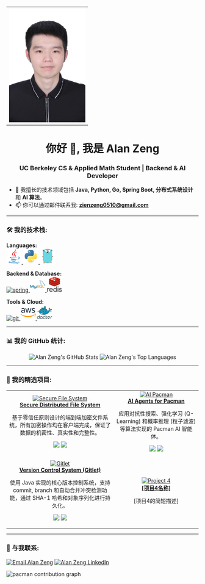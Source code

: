 <table>
  <tr>
    <td valign="top">
      <img src="https://raw.githubusercontent.com/AlanZeng-Coder/AlanZeng-Coder/main/assets/MyPicture.jpg" alt="Alan Zeng" width="200">
    </td>
  </tr>
</table>
<h1 align="center">你好 👋, 我是 Alan Zeng</h1>
<h3 align="center">UC Berkeley CS & Applied Math Student | Backend & AI Developer</h3>

- 💬 我擅长的技术领域包括 **Java, Python, Go, Spring Boot, 分布式系统设计** 和 **AI 算法**。
- 📫 你可以通过邮件联系我: **zienzeng0510@gmail.com**

---

<h3 align="left">🛠️ 我的技术栈:</h3>
<p align="left">
  <strong>Languages:</strong><br>
  <a href="https://www.java.com" target="_blank" rel="noreferrer"> <img src="https://raw.githubusercontent.com/devicons/devicon/master/icons/java/java-original.svg" alt="java" width="40" height="40"/> </a>
  <a href="https://www.python.org" target="_blank" rel="noreferrer"> <img src="https://raw.githubusercontent.com/devicons/devicon/master/icons/python/python-original.svg" alt="python" width="40" height="40"/> </a>
  <a href="https://go.dev" target="_blank" rel="noreferrer"> <img src="https://raw.githubusercontent.com/devicons/devicon/master/icons/go/go-original.svg" alt="go" width="40" height="40"/> </a>
</p>
<p align="left">
  <strong>Backend & Database:</strong><br>
  <a href="https://spring.io/" target="_blank" rel="noreferrer"> <img src="https://www.vectorlogo.zone/logos/springio/springio-icon.svg" alt="spring" width="40" height="40"/> </a>
  <a href="https://www.mysql.com/" target="_blank" rel="noreferrer"> <img src="https://raw.githubusercontent.com/devicons/devicon/master/icons/mysql/mysql-original-wordmark.svg" alt="mysql" width="40" height="40"/> </a>
  <a href="https://redis.io" target="_blank" rel="noreferrer"> <img src="https://raw.githubusercontent.com/devicons/devicon/master/icons/redis/redis-original-wordmark.svg" alt="redis" width="40" height="40"/> </a>
</p>
<p align="left">
  <strong>Tools & Cloud:</strong><br>
  <a href="https://git-scm.com/" target="_blank" rel="noreferrer"> <img src="https://www.vectorlogo.zone/logos/git-scm/git-scm-icon.svg" alt="git" width="40" height="40"/> </a>
  <a href="https://aws.amazon.com/ec2/" target="_blank" rel="noreferrer"> <img src="https://raw.githubusercontent.com/devicons/devicon/master/icons/amazonwebservices/amazonwebservices-original-wordmark.svg" alt="aws" width="40" height="40"/> </a>
  <a href="https://www.docker.com/" target="_blank" rel="noreferrer"> <img src="https://raw.githubusercontent.com/devicons/devicon/master/icons/docker/docker-original-wordmark.svg" alt="docker" width="40" height="40"/> </a>
</p>

---

<h3 align="left">📊 我的 GitHub 统计:</h3>
<p align="center">
  <img align="center" src="https://github-readme-stats.vercel.app/api?username=AlanZeng-Coder&show_icons=true&locale=en&theme=tokyonight&count_private=true" alt="Alan Zeng's GitHub Stats" />
  <img align="center" src="https://github-readme-stats.vercel.app/api/top-langs?username=AlanZeng-Coder&show_icons=true&locale=en&layout=compact&theme=tokyonight" alt="Alan Zeng's Top Languages" />
</p>

---

<h3 align="left">🚀 我的精选项目:</h3>
<table border="0" align="center">
  <tr align="center">
    <td>
      <a href="[你的“安全分布式文件系统”项目链接]">
        <img src="[项目的截图或Logo]" width="220px" alt="Secure File System"/>
      </a>
      <br>
      <strong><a href="[你的“安全分布式文件系统”项目链接]">Secure Distributed File System</a></strong>
      <br>
      <p>基于零信任原则设计的端到端加密文件系统，所有加密操作均在客户端完成，保证了数据的机密性、真实性和完整性。</p>
      <p>
        <img src="https://img.shields.io/badge/Go-00ADD8?style=for-the-badge&logo=go&logoColor=white">
        <img src="https://img.shields.io/badge/Cryptography-007396?style=for-the-badge&logo=lock&logoColor=white">
      </p>
    </td>
    <td>
      <a href="[你的“AI Pacman”项目链接]">
        <img src="[项目的截图或Logo]" width="220px" alt="AI Pacman"/>
      </a>
      <br>
      <strong><a href="[你的“AI Pacman”项目链接]">AI Agents for Pacman</a></strong>
      <br>
      <p>应用对抗性搜索、强化学习 (Q-Learning) 和概率推理 (粒子滤波) 等算法实现的 Pacman AI 智能体。</p>
      <p>
        <img src="https://img.shields.io/badge/Python-3776AB?style=for-the-badge&logo=python&logoColor=white">
        <img src="https://img.shields.io/badge/AI-4A90E2?style=for-the-badge&logo=openai&logoColor=white">
      </p>
    </td>
  </tr>
  <tr align="center">
    <td>
      <a href="[你的“Gitlet”项目链接]">
        <img src="[项目的截图或Logo]" width="220px" alt="Gitlet"/>
      </a>
      <br>
      <strong><a href="[你的“Gitlet”项目链接]">Version Control System (Gitlet)</a></strong>
      <br>
      <p>使用 Java 实现的核心版本控制系统，支持 commit, branch 和自动合并冲突检测功能，通过 SHA-1 哈希和对象序列化进行持久化。</p>
      <p>
        <img src="https://img.shields.io/badge/Java-ED8B00?style=for-the-badge&logo=openjdk&logoColor=white">
        <img src="https://img.shields.io/badge/JUnit-25A162?style=for-the-badge&logo=junit5&logoColor=white">
      </p>
    </td>
    <td>
      <a href="[你的第四个项目链接]">
        <img src="[项目的截图或Logo]" width="220px" alt="Project 4"/>
      </a>
      <br>
      <strong><a href="[你的第四个项目链接]">[项目4名称]</a></strong>
      <br>
      <p>[项目4的简短描述]</p>
      <p>
        </p>
    </td>
  </tr>
</table>

---

<h3 align="left">🤝 与我联系:</h3>
<p align="left">
  <a href="mailto:zienzeng0510@gmail.com" target="blank"><img align="center" src="https://img.shields.io/badge/Email-D14836?style=for-the-badge&logo=gmail&logoColor=white" alt="Email Alan Zeng" /></a>
  <a href="[你的领英(LinkedIn)主页链接]" target="blank"><img align="center" src="https://img.shields.io/badge/LinkedIn-0077B5?style=for-the-badge&logo=linkedin&logoColor=white" alt="Alan Zeng LinkedIn" /></a>
</p>

<picture>
  <source media="(prefers-color-scheme: dark)" srcset="https://raw.githubusercontent.com/maurodesouza/maurodesouza/output/pacman-contribution-graph-dark.svg">
  <source media="(prefers-color-scheme: light)" srcset="https://raw.githubusercontent.com/maurodesouza/maurodesouza/output/pacman-contribution-graph.svg">
  <img alt="pacman contribution graph" src="https://raw.githubusercontent.com/maurodesouza/maurodesouza/output/pacman-contribution-graph.svg">
</picture>


